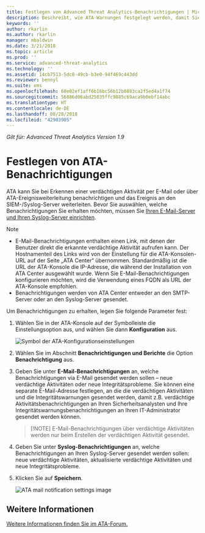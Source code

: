 ```yaml
---
title: Festlegen von Advanced Threat Analytics-Benachrichtigungen | Microsoft-Dokumentation
description: Beschreibt, wie ATA-Warnungen festgelegt werden, damit Sie bei verdächtigen Aktivitäten benachrichtigt werden.
keywords: ''
author: rkarlin
ms.author: rkarlin
manager: mbaldwin
ms.date: 3/21/2018
ms.topic: article
ms.prod: ''
ms.service: advanced-threat-analytics
ms.technology: ''
ms.assetid: 14cb7513-5dc8-49cb-b3e0-94f469c443dd
ms.reviewer: bennyl
ms.suite: ems
ms.openlocfilehash: 60e02ef1aff6b16bc56b12b8883ca2f5ed4a1f74
ms.sourcegitcommit: 56886d06abd25035ffc9885c69aca9b0ebf14abc
ms.translationtype: HT
ms.contentlocale: de-DE
ms.lasthandoff: 08/28/2018
ms.locfileid: "42903905"
---
```

*Gilt für: Advanced Threat Analytics Version 1.9*



# <a name="set-ata-notifications"></a>Festlegen von ATA-Benachrichtigungen
ATA kann Sie bei Erkennen einer verdächtigen Aktivität per E-Mail oder über ATA-Ereignisweiterleitung benachrichtigen und das Ereignis an den SIEM-/Syslog-Server weiterleiten. Bevor Sie auswählen, welche Benachrichtigungen Sie erhalten möchten, müssen Sie [Ihren E-Mail-Server und Ihren Syslog-Server einrichten](setting-syslog-email-server-settings.md).

> [!NOTE]
> -   E-Mail-Benachrichtigungen enthalten einen Link, mit denen der Benutzer direkt die erkannte verdächtige Aktivität aufrufen kann. Der Hostnamenteil des Links wird von der Einstellung für die ATA-Konsolen-URL auf der Seite „ATA Center“ übernommen. Standardmäßig ist die URL der ATA-Konsole die IP-Adresse, die während der Installation von ATA Center ausgewählt wurde. Wenn Sie E-Mail-Benachrichtigungen konfigurieren möchten, wird die Verwendung eines FQDN als URL der ATA-Konsole empfohlen.
> -   Benachrichtigungen werden von ATA Center entweder an den SMTP-Server oder an den Syslog-Server gesendet.


Um Benachrichtigungen zu erhalten, legen Sie folgende Parameter fest:


1. Wählen Sie in der ATA-Konsole auf der Symbolleiste die Einstellungsoption aus, und wählen Sie dann **Konfiguration** aus.
    
    ![Symbol der ATA-Konfigurationseinstellungen](media/ATA-config-icon.png)
    
1. Wählen Sie im Abschnitt **Benachrichtigungen und Berichte** die Option **Benachrichtigung** aus.
1. Geben Sie unter **E-Mail-Benachrichtigungen** an, welche Benachrichtigungen via E-Mail gesendet werden sollen – neue verdächtige Aktivitäten oder neue Integritätsprobleme. Sie können eine separate E-Mail-Adresse festlegen, an die die verdächtigen Aktivitäten und die Integritätswarnungen gesendet werden, damit z.B. verdächtige Aktivitätsbenachrichtigungen an Ihren Sicherheitsanalysten und Ihre Integritätswarnungsbenachrichtigungen an Ihren IT-Administrator gesendet werden können.
    >   [!NOTE]
    >   E-Mail-Benachrichtigungen über verdächtige Aktivitäten werden nur beim Erstellen der verdächtigen Aktivität gesendet.
1. Geben Sie unter **Syslog-Benachrichtigungen** an, welche Benachrichtigungen an Ihren Syslog-Server gesendet werden sollen: neue verdächtige Aktivitäten, aktualisierte verdächtige Aktivitäten und neue Integritätsprobleme.
1. Klicken Sie auf **Speichern**.
    
    ![ATA mail notification settings image](media/ata-mail-notification-settings.png)




## <a name="see-also"></a>Weitere Informationen
[Weitere Informationen finden Sie im ATA-Forum.](https://social.technet.microsoft.com/Forums/security/home?forum=mata)
